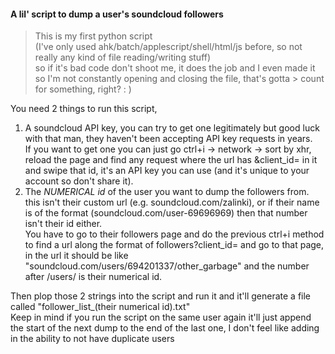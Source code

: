 #### A lil' script to dump a user's soundcloud followers  
> This is my first python script  
> (I've only used ahk/batch/applescript/shell/html/js before, so not really any kind of file reading/writing stuff)  
> so if it's bad code don't shoot me, it does the job and I even made it so I'm not constantly opening and closing the file, that's gotta > count for something, right? : )  
  
You need 2 things to run this script,  
1. A soundcloud API key, you can try to get one legitimately but good luck with that man, they haven't been accepting API key requests in years.  
If you want to get one you can just go ctrl+i -> network -> sort by xhr, reload the page and find any request where the url has &client_id= in it and swipe that id, it's an API key you can use (and it's unique to your account so don't share it).  
2. The *NUMERICAL id* of the user you want to dump the followers from.  
this isn't their custom url (e.g. soundcloud.com/zalinki), or if their name is of the format (soundcloud.com/user-69696969) then that number isn't their id either.  
You have to go to their followers page and do the previous ctrl+i method to find a url along the format of followers?client_id= and go to that page, in the url it should be like "soundcloud.com/users/694201337/other_garbage" and the number after /users/ is their numerical id.  
  
Then plop those 2 strings into the script and run it and it'll generate a file called "follower_list_(their numerical id).txt"  
Keep in mind if you run the script on the same user again it'll just append the start of the next dump to the end of the last one, I don't feel like adding in the ability to not have duplicate users
